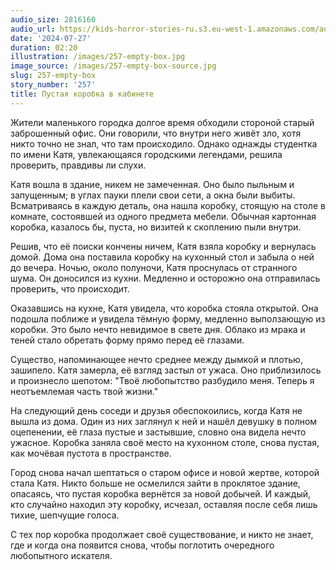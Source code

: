 ```yaml
---
audio_size: 2816160
audio_url: https://kids-horror-stories-ru.s3.eu-west-1.amazonaws.com/audio/257-empty-box.mp3
date: '2024-07-27'
duration: 02:20
illustration: /images/257-empty-box.jpg
image_source: /images/257-empty-box-source.jpg
slug: 257-empty-box
story_number: '257'
title: Пустая коробка в кабинете
---
```


Жители маленького городка долгое время обходили стороной старый заброшенный офис. Они говорили, что внутри него живёт зло, хотя никто точно не знал, что там происходило. Однако однажды студентка по имени Катя, увлекающаяся городскими легендами, решила проверить, правдивы ли слухи.

Катя вошла в здание, никем не замеченная. Оно было пыльным и запущенным; в углах пауки плели свои сети, а окна были выбиты. Всматриваясь в каждую деталь, она нашла коробку, стоящую на столе в комнате, состоявшей из одного предмета мебели. Обычная картонная коробка, казалось бы, пуста, но визитей к скоплению пыли внутри.

Решив, что её поиски кончены ничем, Катя взяла коробку и вернулась домой. Дома она поставила коробку на кухонный стол и забыла о ней до вечера. Ночью, около полуночи, Катя проснулась от странного шума. Он доносился из кухни. Медленно и осторожно она отправилась проверить, что происходит.

Оказавшись на кухне, Катя увидела, что коробка стояла открытой. Она подошла поближе и увидела тёмную форму, медленно выползающую из коробки. Это было нечто невидимое в свете дня. Облако из мрака и теней стало обретать форму прямо перед её глазами.

Существо, напоминающее нечто среднее между дымкой и плотью, зашипело. Катя замерла, её взгляд застыл от ужаса. Оно приблизилось и произнесло шепотом: "Твоё любопытство разбудило меня. Теперь я неотъемлемая часть твой жизни."

На следующий день соседи и друзья обеспокоились, когда Катя не вышла из дома. Один из них заглянул к ней и нашёл девушку в полном оцепенении, её глаза пустые и застывшие, словно она видела нечто ужасное. Коробка заняла своё место на кухонном столе, снова пустая, как мочёвая пустота в пространстве.

Город снова начал шептаться о старом офисе и новой жертве, которой стала Катя. Никто больше не осмелился зайти в проклятое здание, опасаясь, что пустая коробка вернётся за новой добычей. И каждый, кто случайно находил эту коробку, исчезал, оставляя после себя лишь тихие, шепчущие голоса.

С тех пор коробка продолжает своё существование, и никто не знает, где и когда она появится снова, чтобы поглотить очередного любопытного искателя.